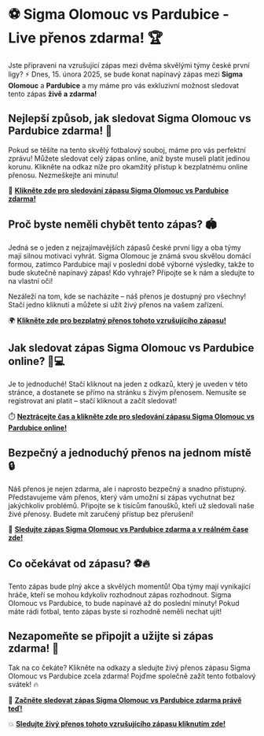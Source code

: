 # ⚽ Sigma Olomouc vs Pardubice - Live přenos zdarma! 🏆

Jste připraveni na vzrušující zápas mezi dvěma skvělými týmy české první ligy? ⚡ Dnes, 15. února 2025, se bude konat napínavý zápas mezi **Sigma Olomouc** a **Pardubice** a my máme pro vás exkluzivní možnost sledovat tento zápas **živě a zdarma!**

## Nejlepší způsob, jak sledovat Sigma Olomouc vs Pardubice zdarma! 🎥

Pokud se těšíte na tento skvělý fotbalový souboj, máme pro vás perfektní zprávu! Můžete sledovat celý zápas online, aniž byste museli platit jedinou korunu. Klikněte na odkaz níže pro okamžitý přístup k bezplatnému online přenosu. Nezmeškejte ani minutu!

🔴 [**Klikněte zde pro sledování zápasu Sigma Olomouc vs Pardubice zdarma!**](https://tinyurl.com/livestreamfreeo?st=Sigma+Olomouc+vs+Pardubice&si=ghc)

## Proč byste neměli chybět tento zápas? 🏟️

Jedná se o jeden z nejzajímavějších zápasů české první ligy a oba týmy mají silnou motivaci vyhrát. Sigma Olomouc je známá svou skvělou domácí formou, zatímco Pardubice mají v poslední době výborné výsledky, takže to bude skutečně napínavý zápas! Kdo vyhraje? Připojte se k nám a sledujte to na vlastní oči!

Nezáleží na tom, kde se nacházíte – náš přenos je dostupný pro všechny! Stačí jedno kliknutí a můžete si užít živý přenos na vašem zařízení.

🌍 [**Klikněte zde pro bezplatný přenos tohoto vzrušujícího zápasu!**](https://tinyurl.com/livestreamfreeo?st=Sigma+Olomouc+vs+Pardubice&si=ghc)

## Jak sledovat zápas Sigma Olomouc vs Pardubice online? 📱💻

Je to jednoduché! Stačí kliknout na jeden z odkazů, který je uveden v této stránce, a dostanete se přímo na stránku s živým přenosem. Nemusíte se registrovat ani platit – stačí kliknout a začít sledovat!

⏱️ [**Neztrácejte čas a klikněte zde pro sledování zápasu Sigma Olomouc vs Pardubice online!**](https://tinyurl.com/livestreamfreeo?st=Sigma+Olomouc+vs+Pardubice&si=ghc)

## Bezpečný a jednoduchý přenos na jednom místě 🔒

Náš přenos je nejen zdarma, ale i naprosto bezpečný a snadno přístupný. Představujeme vám přenos, který vám umožní si zápas vychutnat bez jakýchkoliv problémů. Připojte se k tisícům fanoušků, kteří už sledovali naše živé přenosy. Budete mít zaručený přístup bez přerušení!

🚀 [**Sledujte zápas Sigma Olomouc vs Pardubice zdarma a v reálném čase zde!**](https://tinyurl.com/livestreamfreeo?st=Sigma+Olomouc+vs+Pardubice&si=ghc)

## Co očekávat od zápasu? ⚽🔥

Tento zápas bude plný akce a skvělých momentů! Oba týmy mají vynikající hráče, kteří se mohou kdykoliv rozhodnout zápas rozhodnout. Sigma Olomouc vs Pardubice, to bude napínavé až do poslední minuty! Pokud máte rádi fotbal, tento zápas byste si rozhodně neměli nechat ujít!

## Nezapomeňte se připojit a užijte si zápas zdarma! 🎉

Tak na co čekáte? Klikněte na odkazy a sledujte živý přenos zápasu Sigma Olomouc vs Pardubice zcela zdarma! Pojďme společně zažít tento fotbalový svátek! 🔥

🌟 [**Začněte sledovat zápas Sigma Olomouc vs Pardubice zdarma právě teď!**](https://tinyurl.com/livestreamfreeo?st=Sigma+Olomouc+vs+Pardubice&si=ghc)

💥 [**Sledujte živý přenos tohoto vzrušujícího zápasu kliknutím zde!**](https://tinyurl.com/livestreamfreeo?st=Sigma+Olomouc+vs+Pardubice&si=ghc)
